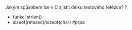 Jakým způsobem lze v C zjistit délku textového řetězce?
?
- funkcí strlen()
- sizeof(retezec)/sizeof(char)
#prpa
<!--SR:!2024-01-13,10,270--> 